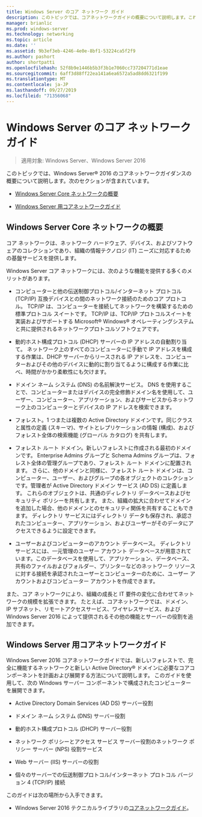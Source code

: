 ```yaml
---
title: Windows Server のコア ネットワーク ガイド
description: このトピックでは、コアネットワークガイドの概要について説明します。これにより、完全に機能するネットワークに必要なコアコンポーネントと、Windows Server 2016 を使用する新しいフォレストの新しい Active Directory ドメインに必要なコアコンポーネントを計画および展開することができます。
manager: brianlic
ms.prod: windows-server
ms.technology: networking
ms.topic: article
ms.date: ''
ms.assetid: 9b3ef3eb-4246-4e0e-8bf1-53224ca5f2f9
ms.author: pashort
author: shortpatti
ms.openlocfilehash: 52f8b9e1446b5b3f3b1e7060cc737204771d1eae
ms.sourcegitcommit: 6aff3d88ff22ea141a6ea6572a5ad8dd6321f199
ms.translationtype: MT
ms.contentlocale: ja-JP
ms.lasthandoff: 09/27/2019
ms.locfileid: "71356068"
---
```

# <a name="core-network-guidance-for-windows-server"></a>Windows Server のコア ネットワーク ガイド

>適用対象: Windows Server、Windows Server 2016

このトピックでは、Windows Server&reg; 2016 のコアネットワークガイダンスの概要について説明します。次のセクションが含まれています。  
  
-   [Windows Server Core ネットワークの概要](#bkmk_intro)  
  
-   [Windows Server 用コアネットワークガイド](#bkmk_core)  
  
## <a name="bkmk_intro"></a>Windows Server Core ネットワークの概要

コア ネットワークは、ネットワーク ハードウェア、デバイス、およびソフトウェアのコレクションであり、組織の情報テクノロジ (IT) ニーズに対応するための基盤サービスを提供します。

Windows Server コア ネットワークには、次のような機能を提供する多くのメリットがあります。

- コンピューターと他の伝送制御プロトコル/インターネット プロトコル (TCP/IP) 互換デバイスとの間のネットワーク接続のためのコア プロトコル。 TCP/IP は、コンピューターを接続してネットワークを構築するための標準プロトコル スイートです。 TCP/IP は、TCP/IP プロトコルスイートを実装およびサポートする Microsoft&reg; Windows&reg; オペレーティングシステムと共に提供されるネットワークプロトコルソフトウェアです。

- 動的ホスト構成プロトコル (DHCP) サーバーの IP アドレスの自動割り当て。 ネットワーク上のすべてのコンピューターに手動で IP アドレスを構成する作業は、DHCP サーバーからリースされる IP アドレスを、コンピューターおよびその他のデバイスに動的に割り当てるように構成する作業に比べ、時間がかかり柔軟性にも欠けます。

- ドメイン ネーム システム (DNS) の名前解決サービス。 DNS を使用することで、コンピューターまたはデバイスの完全修飾ドメイン名を使用して、ユーザー、コンピューター、アプリケーション、およびサービスからネットワーク上のコンピューターとデバイスの IP アドレスを検索できます。

- フォレスト。1 つまたは複数の Active Directory ドメインです。同じクラスと属性の定義 (スキーマ)、サイトとレプリケーションの情報 (構成)、およびフォレスト全体の検索機能 (グローバル カタログ) を共有します。

- フォレスト ルート ドメイン。新しいフォレストに作成される最初のドメインです。 Enterprise Admins グループと Schema Admins グループは、フォレスト全体の管理グループであり、フォレスト ルート ドメインに配置されます。 さらに、他のドメインと同様に、フォレスト ルート ドメインは、コンピューター、ユーザー、およびグループの各オブジェクトのコレクションです。管理者が Active Directory ドメイン サービス (AD DS) に定義します。 これらのオブジェクトは、共通のディレクトリ データベースおよびセキュリティ ポリシーを共有します。 また、組織の拡大に合わせてドメインを追加した場合、他のドメインとのセキュリティ関係を共有することもできます。 ディレクトリ サービスにはディレクトリ データも保存され、承認されたコンピューター、アプリケーション、およびユーザーがそのデータにアクセスできるように設定できます。

- ユーザーおよびコンピューターのアカウント データベース。 ディレクトリ サービスには、一元管理のユーザー アカウント データベースが用意されています。このデータベースを使用して、アプリケーション、データベース、共有のファイルおよびフォルダー、プリンターなどのネットワーク リソースに対する接続を承認されたユーザーとコンピューターのために、ユーザー アカウントおよびコンピューター アカウントを作成できます。

また、コア ネットワークにより、組織の成長と IT 要件の変化に合わせてネットワークの規模を拡張できます。 たとえば、コアネットワークでは、ドメイン、IP サブネット、リモートアクセスサービス、ワイヤレスサービス、および Windows Server 2016 によって提供されるその他の機能とサーバーの役割を追加できます。

## <a name="bkmk_core"></a>Windows Server 用コアネットワークガイド

Windows Server 2016 コアネットワークガイドでは、新しいフォレストで、完全に機能するネットワークと新しい Active Directory&reg; ドメインに必要なコアコンポーネントを計画および展開する方法について説明します。 このガイドを使用して、次の Windows サーバー コンポーネントで構成されたコンピューターを展開できます。

- Active Directory Domain Services (AD DS) サーバー役割

- ドメイン ネーム システム (DNS) サーバー役割

- 動的ホスト構成プロトコル (DHCP) サーバー役割

- ネットワーク ポリシーとアクセス サービス サーバー役割のネットワーク ポリシー サーバー (NPS) 役割サービス

- Web サーバー (IIS) サーバーの役割

- 個々のサーバーでの伝送制御プロトコル/インターネット プロトコル バージョン 4 (TCP/IP) 接続

このガイドは次の場所から入手できます。

- Windows Server 2016 テクニカルライブラリの[コアネットワークガイド](../core-network-guide/Core-Network-Guide.md)。
  


